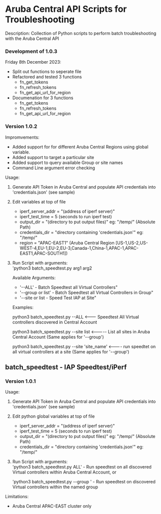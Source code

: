 # Aruba Central API Scripts for Troubleshooting #

Description:
Collection of Python scripts to perform batch troubleshooting with the Aruba Central API

### Development of 1.0.3 ###

Friday 8th December 2023:
- Split out functions to seperate file
- Refactored and tested 3 functions
    - fn_get_tokens
    - fn_refresh_tokens
    - fn_get_api_url_for_region
- Documenation for 3 functions
    - fn_get_tokens
    - fn_refresh_tokens
    - fn_get_api_url_for_region




### Version 1.0.2 ###
Impromvements:
- Added support for for different Aruba Central Regions using global variable.
- Added support to target a particular site
- Added support to query available Group or site names
- Command Line argument error checking

Usage:
1. Generate API Token in Aruba Central and populate API credentials into 'credentials.json' (see sample)
2. Edit variables at top of file
    - iperf_server_addr = "(address of iperf server)"          
    - iperf_test_time = 5   (seconds to run iperf test)                           
    - output_dir = "(directory to put output files)"  eg: "/temp/"  (Absolute Path)
    - credentials_dir = "directory containing 'credentials.json'" eg: "/temp/"
    - region = "APAC-EAST1" (Aruba Central Region \[US-1,US-2,US-WEST-4,EU-1,EU-2,EU-3,Canada-1,China-1,APAC-1,APAC-EAST1,APAC-SOUTH1\])
3. Run Script with arguments:                 
    'python3 batch_speedtest.py arg1 arg2 

    Available Arguments:
    - '--ALL' - Batch Speedtest all Virtual Controllers"
    - '--group <group-name> or list' - Batch Speedtest all Virtual Controllers in Group"
    - '--site <site-name> or list - Speed Test IAP at Site"

    Examples:
   
    python3 batch_speedtest.py --ALL   <--- Speedtest All Virtual controllers discovered in Central Account
   
    python3 batch_speedtest.py --site list    <----- List all sites in Aruba Central Account (Same applies for '--group')
   
    python3 batch_speedtest.py --site 'site_name'  <---- run speedtet on all virtual controllers at a site (Same applies for '--group')

## batch_speedtest - IAP Speedtest/iPerf ##
### Version 1.0.1 ###
Usage:
1. Generate API Token in Aruba Central and populate API credentials into 'credentials.json' (see sample)
2. Edit python global variables at top of file
    - iperf_server_addr = "(address of iperf server)"          
    - iperf_test_time = 5   (seconds to run iperf test)                           
    - output_dir = "(directory to put output files)"  eg: "/temp/"  (Absolute Path)
    - credentials_dir = "directory containing 'credentials.json'" eg: "/temp/"
3. Run Script with arguments:                 
    'python3 batch_speedtest.py ALL' - Run speedtest on all discovered Virtual controllers within Aruba Central Account, or

    'python3 batch_speedtest.py --group <groupname>' - Run speedtest on discovered Virtual controllers within the named group

Limitations:
- Aruba Central APAC-EAST cluster only




